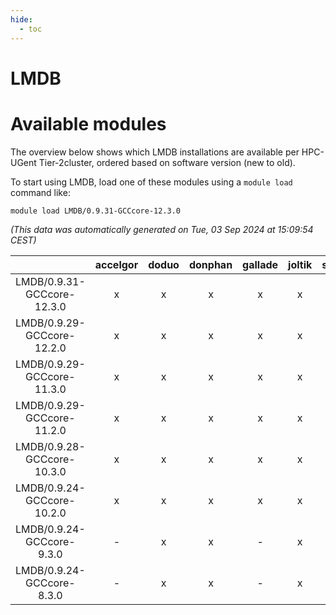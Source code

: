 ```yaml
---
hide:
  - toc
---
```


LMDB
====

# Available modules


The overview below shows which LMDB installations are available per HPC-UGent Tier-2cluster, ordered based on software version (new to old).

To start using LMDB, load one of these modules using a `module load` command like:

```shell
module load LMDB/0.9.31-GCCcore-12.3.0
```

*(This data was automatically generated on Tue, 03 Sep 2024 at 15:09:54 CEST)*  

| |accelgor|doduo|donphan|gallade|joltik|shinx|skitty|
| :---: | :---: | :---: | :---: | :---: | :---: | :---: | :---: |
|LMDB/0.9.31-GCCcore-12.3.0|x|x|x|x|x|x|x|
|LMDB/0.9.29-GCCcore-12.2.0|x|x|x|x|x|-|x|
|LMDB/0.9.29-GCCcore-11.3.0|x|x|x|x|x|-|x|
|LMDB/0.9.29-GCCcore-11.2.0|x|x|x|x|x|-|x|
|LMDB/0.9.28-GCCcore-10.3.0|x|x|x|x|x|-|x|
|LMDB/0.9.24-GCCcore-10.2.0|x|x|x|x|x|-|x|
|LMDB/0.9.24-GCCcore-9.3.0|-|x|x|-|x|-|x|
|LMDB/0.9.24-GCCcore-8.3.0|-|x|x|-|x|-|x|
